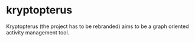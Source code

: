 
# kryptopterus

Kryptopterus (the project has to be rebranded) aims to be a graph oriented activity management tool. 